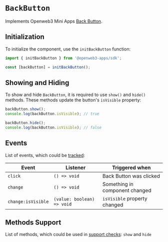 # `BackButton`

Implements Openweb3 Mini Apps [Back Button](../../../../platform/back-button.md).

## Initialization

To initialize the component, use the `initBackButton` function:

```typescript
import { initBackButton } from '@openweb3-apps/sdk';

const [backButton] = initBackButton();  
```

## Showing and Hiding

To show and hide `BackButton`, it is required to use `show()` and `hide()` methods. These methods
update the button's `isVisible` property:

```typescript
backButton.show();
console.log(backButton.isVisible); // true  

backButton.hide();
console.log(backButton.isVisible); // false  
```  

## Events

List of events, which could be [tracked](#events):

| Event              | Listener                   | Triggered when                 |
|--------------------|----------------------------|--------------------------------|
| `click`            | `() => void`               | Back Button was clicked        |
| `change`           | `() => void`               | Something in component changed |
| `change:isVisible` | `(value: boolean) => void` | `isVisible` property changed   |

## Methods Support

List of methods, which could be used in [support checks](#methods-support): `show` and `hide`
